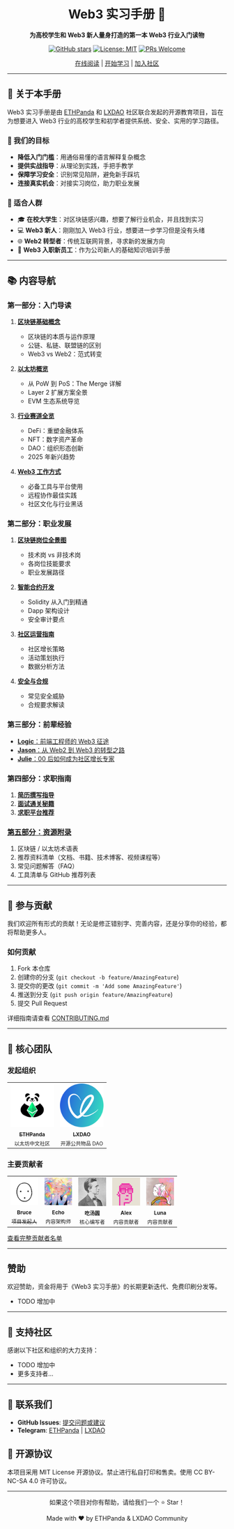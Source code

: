 <div align="center">

<h1>Web3 实习手册 🚀</h1>

**为高校学生和 Web3 新人量身打造的第一本 Web3 行业入门读物**

[![GitHub stars](https://img.shields.io/github/stars/ethpanda-org/Web3-Internship-Handbook?style=social)](https://github.com/ethpanda-org/Web3-Internship-Handbook)
[![License: MIT](https://img.shields.io/badge/License-MIT-blue.svg)](https://opensource.org/licenses/MIT)
[![PRs Welcome](https://img.shields.io/badge/PRs-welcome-brightgreen.svg)](https://github.com/ethpanda-org/Web3-Internship-Handbook/pulls)

[在线阅读](https://ethpanda-org.github.io/Web3-Internship-Handbook/) | [开始学习](./docs/zh/README.md) | [加入社区](https://t.me/ethpanda)

</div>

---

## 📖 关于本手册

Web3 实习手册是由 [ETHPanda](https://ethpanda.org) 和 [LXDAO](https://lxdao.io) 社区联合发起的开源教育项目，旨在为想要进入 Web3 行业的高校学生和初学者提供系统、安全、实用的学习路径。

### 🎯 我们的目标

- **降低入门门槛**：用通俗易懂的语言解释复杂概念
- **提供实战指导**：从理论到实践，手把手教学
- **保障学习安全**：识别常见陷阱，避免新手踩坑
- **连接真实机会**：对接实习岗位，助力职业发展

### 👥 适合人群

- 🎓 **在校大学生**：对区块链感兴趣，想要了解行业机会，并且找到实习
- 💻 **Web3 新人**：刚刚加入 Web3 行业，想要进一步学习但是没有头绪
- 🌐 **Web2 转型者**：传统互联网背景，寻求新的发展方向
- 🚀 **Web3 入职新员工**：作为公司新人的基础知识培训手册

---

## 📚 内容导航

### 第一部分：入门导读

1. [**区块链基础概念**](./docs/zh/part1/blockchain-basic.md)

   - 区块链的本质与运作原理
   - 公链、私链、联盟链的区别
   - Web3 vs Web2：范式转变

2. [**以太坊概览**](./docs/zh/part1/overview-of-ethereum.md)

   - 从 PoW 到 PoS：The Merge 详解
   - Layer 2 扩展方案全景
   - EVM 生态系统导览

3. [**行业赛道全览**](./docs/zh/part1/industry-knowledge.md)

   - DeFi：重塑金融体系
   - NFT：数字资产革命
   - DAO：组织形态创新
   - 2025 年新兴趋势

4. [**Web3 工作方式**](./docs/zh/part1/remote-work-guide.md)
   - 必备工具与平台使用
   - 远程协作最佳实践
   - 社区文化与行业黑话

### 第二部分：职业发展

1. [**区块链岗位全景图**](./docs/zh/part2/position-introduction.md)

   - 技术岗 vs 非技术岗
   - 各岗位技能要求
   - 职业发展路径

2. [**智能合约开发**](./docs/zh/part2/smart-contract-development.md)

   - Solidity 从入门到精通
   - Dapp 架构设计
   - 安全审计要点

3. [**社区运营指南**](./docs/zh/part2/community-intern.md)

   - 社区增长策略
   - 活动策划执行
   - 数据分析方法

4. [**安全与合规**](./docs/zh/part2/security.md)
   - 常见安全威胁
   - 合规要求解读

### 第三部分：前辈经验

- [**Logic**：前端工程师的 Web3 征途](./docs/zh/part3/Logic.md)
- [**Jason**：从 Web2 到 Web3 的转型之路](./docs/zh/part3/Jason.md)
- [**Julie**：00 后如何成为社区增长专家](./docs/zh/part3/Julie.md)

### 第四部分：求职指南

1. [**简历撰写指导**](./docs/zh/part4/write-resume.md)
2. [**面试通关秘籍**](./docs/zh/part4/interview-preparedness.md)
3. [**求职平台推荐**](./docs/zh/part4/job-platform.md)

### [第五部分：资源附录](./docs/zh/part5/part5.md)

1. 区块链 / 以太坊术语表
2. 推荐资料清单（文档、书籍、技术博客、视频课程等）
3. 常见问题解答（FAQ）
4. 工具清单与 GitHub 推荐列表

---

## 🤝 参与贡献

我们欢迎所有形式的贡献！无论是修正错别字、完善内容，还是分享你的经验，都将帮助更多人。

### 如何贡献

1. Fork 本仓库
2. 创建你的分支 (`git checkout -b feature/AmazingFeature`)
3. 提交你的更改 (`git commit -m 'Add some AmazingFeature'`)
4. 推送到分支 (`git push origin feature/AmazingFeature`)
5. 提交 Pull Request

详细指南请查看 [CONTRIBUTING.md](./CONTRIBUTING.md)

---

## 👥 核心团队

### 发起组织

<table>
  <tr>
    <td align="center">
      <a href="https://ethpanda.org">
        <img src="./docs/zh/images/logo/640.png" width="100px;" alt="ETHPanda"/>
        <br />
        <sub><b>ETHPanda</b></sub>
      </a>
      <br />
      <sub>以太坊中文社区</sub>
    </td>
    <td align="center">
      <a href="https://lxdao.io">
        <img src="./docs/zh/images/logo/LXDAO.png" width="100px;" alt="LXDAO"/>
        <br />
        <sub><b>LXDAO</b></sub>
      </a>
      <br />
      <sub>开源公共物品 DAO</sub>
    </td>
  </tr>
</table>

### 主要贡献者

<table>
  <tr>
    <td align="center">
      <a href="https://x.com/brucexu_eth" target="_blank">
         <img src="./docs/zh/images/contributor/bruce.png" width="64px;" alt="Bruce"/>
         <br />
         <sub><b>Bruce</b></sub>
         <br />
         <sub>项目发起人</sub>
      </a>
    </td>
    <td align="center">
      <img src="./docs/zh/images/contributor/Echo.jpg" width="64px;" alt="Echo"/>
      <br />
      <sub><b>Echo</b></sub>
      <br />
      <sub>内容架构师</sub>
    </td>
    <td align="center">
      <img src="./docs/zh/images/contributor/tangyuan.png" width="64px;" alt="吃汤圆"/>
      <br />
      <sub><b>吃汤圆</b></sub>
      <br />
      <sub>核心编写者</sub>
    </td>
    <td align="center">
      <img src="./docs/zh/images/contributor/Alex.jpg" width="64px;" alt="Alex"/>
      <br />
      <sub><b>Alex</b></sub>
      <br />
      <sub>内容贡献者</sub>
    </td>
    <td align="center">
      <img src="./docs/zh/images/contributor/Luna.jpg" width="64px;" alt="Luna"/>
      <br />
      <sub><b>Luna</b></sub>
      <br />
      <sub>内容贡献者</sub>
    </td>
  </tr>
</table>

[查看完整贡献者名单](./docs/zh/acknowledgments.md)

---

## 赞助

欢迎赞助，资金将用于《Web3 实习手册》的长期更新迭代、免费印刷分发等。

- TODO 增加中

---

## 🌟 支持社区

感谢以下社区和组织的大力支持：

- TODO 增加中
- 更多支持者...

---

## 📮 联系我们

- **GitHub Issues**: [提交问题或建议](https://github.com/ethpanda-org/Web3-Internship-Handbook/issues)
- **Telegram**: [ETHPanda](https://t.me/ETHPandaOrg) | [LXDAO](https://t.me/lxdao)

## 📄 开源协议

本项目采用 MIT License 开源协议。禁止进行私自打印和售卖。使用 CC BY-NC-SA 4.0 许可协议。

---

<div align="center">
  <p>如果这个项目对你有帮助，请给我们一个 ⭐️ Star！</p>
  <p>Made with ❤️ by ETHPanda & LXDAO Community</p>
</div>
